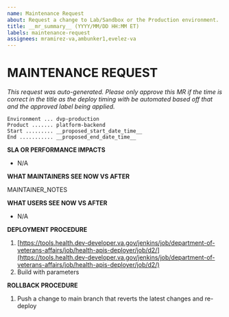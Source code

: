 ```yaml
---
name: Maintenance Request
about: Request a change to Lab/Sandbox or the Production environment.
title: __mr_summary__ (YYYY/MM/DD HH:MM ET)
labels: maintenance-request
assignees: mramirez-va,ambunker1,evelez-va
---
```


# MAINTENANCE REQUEST

_This request was auto-generated. Please only approve this MR if the time is correct in the title as the deploy timing with be automated based off that and the approved label being applied._

```
Environment ... dvp-production
Product ....... platform-backend
Start ......... __proposed_start_date_time__
End ........... __proposed_end_date_time__
```

**SLA OR PERFORMANCE IMPACTS**

<!-- Is this change expected to temporarily cause product outages or impact its performance? Enter "N/A" if not applicable. -->

- N/A

**WHAT MAINTAINERS SEE NOW VS AFTER**

<!-- Describe the initial state vs the final state of the product after the updates. For an application, this could be current version vs future version. -->

MAINTAINER_NOTES

**WHAT USERS SEE NOW VS AFTER**

<!-- Describe how this maintenance will impact end-users of the product. -->

- N/A

**DEPLOYMENT PROCEDURE**

<!-- List the deployment steps you will follow in this MR. -->

1. [https://tools.health.dev-developer.va.gov/jenkins/job/department-of-veterans-affairs/job/health-apis-deployer/job/d2/](https://tools.health.dev-developer.va.gov/jenkins/job/department-of-veterans-affairs/job/health-apis-deployer/job/d2/)
2. Build with parameters

**ROLLBACK PROCEDURE**

<!-- List the rollback steps you will follow in this MR. -->

1. Push a change to main branch that reverts the latest changes and re-deploy
